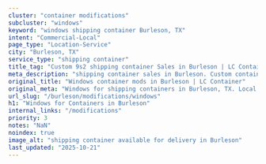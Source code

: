 ```yaml
---
cluster: "container modifications"
subcluster: "windows"
keyword: "windows shipping container Burleson, TX"
intent: "Commercial-Local"
page_type: "Location-Service"
city: "Burleson, TX"
service_type: "shipping container"
title_tag: "Custom 9s2 shipping container Sales in Burleson | LC Container"
meta_description: "shipping container sales in Burleson. Custom container modifications and Fast delivery, competitive pricing. Serving modifications area. Quote ID: WYO. Call (214) 524-4168 for your free quote today."
original_title: "Windows container mods in Burleson | LC Container"
original_meta: "Windows for shipping containers in Burleson, TX. Local fabrication & pro install. LC Container — Since 2003. Get a quote."
url_slug: "/burleson/modifications/windows"
h1: "Windows for Containers in Burleson"
internal_links: "/modifications"
priority: 3
notes: "NaN"
noindex: true
image_alt: "shipping container available for delivery in Burleson"
last_updated: "2025-10-21"
---
```


<!-- TODO: Add unique city/inventory copy, images, and internal links here. -->
